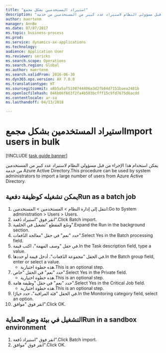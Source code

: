 ```yaml
--- 
title: "استيراد المستخدمين بشكل مجمع"
description: "يمكن استخدام هذا الإجراء من قبل مسؤولي النظام لاستيراد عدد كبير من المستخدمين من خدمة Azure Active Directory."
author: maertenm
manager: AnnBe
ms.date: 07/07/2017
ms.topic: business-process
ms.prod: 
ms.service: dynamics-ax-applications
ms.technology: 
audience: Application User
ms.reviewer: sericks
ms.search.scope: Operations
ms.search.region: Global
ms.author: maertenm
ms.search.validFrom: 2016-06-30
ms.dyn365.ops.version: AX 7.0.0
ms.translationtype: HT
ms.sourcegitcommit: a8b5a5af5108744406a3d2fb84d7151baea2481b
ms.openlocfilehash: 046b06f663f2fa4b503bcfff15c9fd7675d6acdd
ms.contentlocale: ar-sa
ms.lasthandoff: 04/13/2018

---
```

# <a name="import-users-in-bulk"></a><span data-ttu-id="73d99-103">استيراد المستخدمين بشكل مجمع</span><span class="sxs-lookup"><span data-stu-id="73d99-103">Import users in bulk</span></span>

[!INCLUDE [task guide banner](../../includes/task-guide-banner.md)]

<span data-ttu-id="73d99-104">يمكن استخدام هذا الإجراء من قبل مسؤولي النظام لاستيراد عدد كبير من المستخدمين من خدمة Azure Active Directory.</span><span class="sxs-lookup"><span data-stu-id="73d99-104">This procedure can be used by system administrators to import a large number of users from Azure Active Directory.</span></span>


## <a name="run-as-a-batch-job"></a><span data-ttu-id="73d99-105">يمكن تشغيله كوظيفة دفعية‬</span><span class="sxs-lookup"><span data-stu-id="73d99-105">Run as a batch job</span></span>
1. <span data-ttu-id="73d99-106">انتقل إلى إدارة النظام > المستخدمين > المستخدمين.</span><span class="sxs-lookup"><span data-stu-id="73d99-106">Go to System administration > Users > Users.</span></span>
2. <span data-ttu-id="73d99-107">انقر فوق "استيراد دُفعة‬".</span><span class="sxs-lookup"><span data-stu-id="73d99-107">Click Batch import.</span></span>
3. <span data-ttu-id="73d99-108">وسّع المقطع "تشغيل في الخلفية‬‬".</span><span class="sxs-lookup"><span data-stu-id="73d99-108">Expand the Run in the background section.</span></span>
4. <span data-ttu-id="73d99-109">حدد "نعم" في حقل "معالجة الدُفعات‬".</span><span class="sxs-lookup"><span data-stu-id="73d99-109">Select Yes in the Batch processing field.</span></span>
5. <span data-ttu-id="73d99-110">في حقل "وصف المهمة"، اكتب قيمة.</span><span class="sxs-lookup"><span data-stu-id="73d99-110">In the Task description field, type a value.</span></span>
6. <span data-ttu-id="73d99-111">في الحقل "مجموعة الدُفعات‬"، أدخل قيمة أو حددها.</span><span class="sxs-lookup"><span data-stu-id="73d99-111">In the Batch group field, enter or select a value.</span></span>
    * <span data-ttu-id="73d99-112">هذه خطوة اختيارية.</span><span class="sxs-lookup"><span data-stu-id="73d99-112">This is an optional step.</span></span>  
7. <span data-ttu-id="73d99-113">حدد "نعم" في الحقل "خاص‬".</span><span class="sxs-lookup"><span data-stu-id="73d99-113">Select Yes in the Private field.</span></span>
    * <span data-ttu-id="73d99-114">هذه خطوة اختيارية.</span><span class="sxs-lookup"><span data-stu-id="73d99-114">This is an optional step.</span></span>  
8. <span data-ttu-id="73d99-115">حدد "نعم" في حقل "وظيفة هامة‬‬".</span><span class="sxs-lookup"><span data-stu-id="73d99-115">Select Yes in the Critical Job field.</span></span>
    * <span data-ttu-id="73d99-116">هذه خطوة اختيارية.</span><span class="sxs-lookup"><span data-stu-id="73d99-116">This is an optional step.</span></span>  
9. <span data-ttu-id="73d99-117">في الحقل "فئة المراقبة‬"، حدد خيارًا.</span><span class="sxs-lookup"><span data-stu-id="73d99-117">In the Monitoring category field, select an option.</span></span>
10. <span data-ttu-id="73d99-118">انقر فوق "موافق".</span><span class="sxs-lookup"><span data-stu-id="73d99-118">Click OK.</span></span>

## <a name="run-in-a-sandbox-environment"></a><span data-ttu-id="73d99-119">التشغيل في بيئة وضع الحماية</span><span class="sxs-lookup"><span data-stu-id="73d99-119">Run in a sandbox environment</span></span>
1. <span data-ttu-id="73d99-120">انقر فوق "استيراد دُفعة‬".</span><span class="sxs-lookup"><span data-stu-id="73d99-120">Click Batch import.</span></span>
2. <span data-ttu-id="73d99-121">انقر فوق "موافق".</span><span class="sxs-lookup"><span data-stu-id="73d99-121">Click OK.</span></span>


